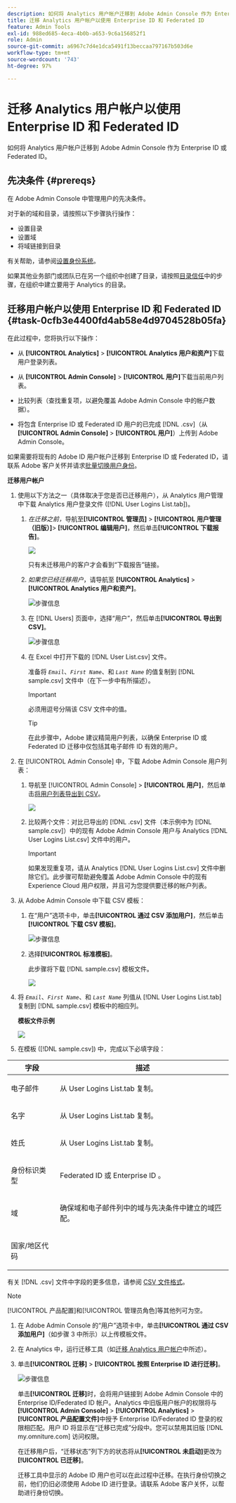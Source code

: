 ```yaml
---
description: 如何将 Analytics 用户帐户迁移到 Adobe Admin Console 作为 Enterprise ID 或 Federated ID。
title: 迁移 Analytics 用户帐户以使用 Enterprise ID 和 Federated ID
feature: Admin Tools
exl-id: 988ed685-4eca-4b0b-a653-9c6a156852f1
role: Admin
source-git-commit: a6967c7d4e1dca5491f13beccaa797167b503d6e
workflow-type: tm+mt
source-wordcount: '743'
ht-degree: 97%

---
```


# 迁移 Analytics 用户帐户以使用 Enterprise ID 和 Federated ID

如何将 Analytics 用户帐户迁移到 Adobe Admin Console 作为 Enterprise ID 或 Federated ID。

## 先决条件 {#prereqs}

在 Adobe Admin Console 中管理用户的先决条件。

对于新的域和目录，请按照以下步骤执行操作：

* 设置目录
* 设置域
* 将域链接到目录

有关帮助，请参阅[设置身份系统](https://helpx.adobe.com/cn/enterprise/using/set-up-identity.html)。

如果其他业务部门或团队已在另一个组织中创建了目录，请按照[目录信任](https://helpx.adobe.com/cn/enterprise/using/set-up-identity.html#Directorytrusting)中的步骤，在组织中建立要用于 Analytics 的目录。

## 迁移用户帐户以使用 Enterprise ID 和 Federated ID {#task-0cfb3e4400fd4ab58e4d9704528b05fa}

在此过程中，您将执行以下操作：

* 从 **[!UICONTROL Analytics]** > **[!UICONTROL Analytics 用户和资产]**&#x200B;下载用户登录列表。

* 从 **[!UICONTROL Admin Console]** > **[!UICONTROL 用户]**&#x200B;下载当前用户列表。

* 比较列表（查找重复项，以避免覆盖 Adobe Admin Console 中的帐户数据）。
* 将包含 Enterprise ID 或 Federated ID 用户的已完成 [!DNL .csv]（从&#x200B;**[!UICONTROL Admin Console]** > **[!UICONTROL 用户]**）上传到 Adobe Admin Console。

如果需要将现有的 Adobe ID 用户帐户迁移到 Enterprise ID 或 Federated ID，请联系 Adobe 客户关怀并请求[批量切换用户身份](https://helpx.adobe.com/cn/enterprise/using/bulk-operations.html)。

**迁移用户帐户**

1. 使用以下方法之一（具体取决于您是否已迁移用户），从 Analytics 用户管理中下载 Analytics 用户登录文件 ([!DNL User Logins List.tab])。
   1. *在迁移之前，*&#x200B;导航至&#x200B;**[!UICONTROL 管理员]** > **[!UICONTROL 用户管理（旧版）]**> **[!UICONTROL 编辑用户]**，然后单击&#x200B;**[!UICONTROL 下载报告]**。

      ![](/help/admin/tools/user-management/user-migration/assets/download-report.png)

      只有未迁移用户的客户才会看到“下载报告”链接。

   1. *如果您已经迁移用户*，请导航至 **[!UICONTROL Analytics]** > **[!UICONTROL Analytics 用户和资产]**。

      ![步骤信息](/help/admin/tools/user-management/user-migration/assets/admin-analytics-users-assets.png)

   1. 在 [!DNL Users] 页面中，选择“用户”，然后单击&#x200B;**[!UICONTROL 导出到 CSV]**。

      ![步骤信息](/help/admin/tools/user-management/user-migration/assets/export-csv-migrate.png)

   1. 在 Excel 中打开下载的 [!DNL User List.csv] 文件。

      准备将 *`Email`*、*`First Name`*、和 *`Last Name`* 的值复制到 [!DNL sample.csv] 文件中（在下一步中有所描述）。

      >[!IMPORTANT]
      >
      >必须用逗号分隔该 CSV 文件中的值。

      >[!TIP]
      >
      >在此步骤中，Adobe 建议精简用户列表，以确保 Enterprise ID 或 Federated ID 迁移中仅包括其电子邮件 ID 有效的用户。

1. 在 [!UICONTROL Admin Console] 中，下载 Adobe Admin Console 用户列表：

   1. 导航至 [!UICONTROL Admin Console] > **[!UICONTROL 用户]**，然后单击[将用户列表导出到 CSV](https://helpx.adobe.com/cn/enterprise/using/users.html)。

      ![](/help/admin/tools/user-management/user-migration/assets/export-csv.png)

   1. 比较两个文件：对比已导出的 [!DNL .csv] 文件（本示例中为 [!DNL sample.csv]）中的现有 Adobe Admin Console 用户与 Analytics [!DNL User Logins List.csv] 文件中的用户。

      >[!IMPORTANT]
      >
      >如果发现重复项，请从 Analytics [!DNL User Logins List.csv] 文件中删除它们。此步骤可帮助避免覆盖 Adobe Admin Console 中的现有 Experience Cloud 用户权限，并且可为您提供要迁移的帐户列表。

1. 从 Adobe Admin Console 中下载 CSV 模板：
   1. 在“用户”选项卡中，单击&#x200B;**[!UICONTROL 通过 CSV 添加用户]**，然后单击&#x200B;**[!UICONTROL 下载 CSV 模板]**。

      ![步骤信息](/help/admin/tools/user-management/user-migration/assets/add-users-csv.png)

   1. 选择&#x200B;**[!UICONTROL 标准模板]**。

      此步骤将下载 [!DNL sample.csv] 模板文件。

      ![](/help/admin/tools/user-management/user-migration/assets/download-csv-template.png)

1. 将 *`Email`*、*`First Name`*、和 *`Last Name`* 列值从 [!DNL User Logins List.tab] 复制到 [!DNL sample.csv] 模板中的相应列。

   **模板文件示例**

   ![](/help/admin/tools/user-management/user-migration/assets/sample.png)

1. 在模板 ([!DNL sample.csv]) 中，完成以下必填字段：

<table id="table_1B5EEFDB5BD8436EB760BE5FFAB1CF02"> 
 <thead> 
  <tr> 
   <th colname="col1" class="entry"> 字段 </th> 
   <th colname="col2" class="entry"> 描述 </th> 
  </tr>
 </thead>
 <tbody> 
  <tr> 
   <td colname="col1"> <p>电子邮件 </p> </td> 
   <td colname="col2"> <p>从 <span class="filepath">User Logins List.tab</span> 复制。 </p> </td> 
  </tr> 
  <tr> 
   <td colname="col1"> <p>名字 </p> </td> 
   <td colname="col2"> <p>从 <span class="filepath">User Logins List.tab</span> 复制。 </p> </td> 
  </tr> 
  <tr> 
   <td colname="col1"> <p>姓氏 </p> </td> 
   <td colname="col2"> <p>从 <span class="filepath">User Logins List.tab</span> 复制。 </p> </td> 
  </tr> 
  <tr> 
   <td colname="col1"> <p>身份标识类型 </p> </td> 
   <td colname="col2"> <p><span class="term">Federated ID</span> 或 <span class="term">Enterprise ID </span>。 </p> </td> 
  </tr> 
  <tr> 
   <td colname="col1"> <p>域 </p> </td> 
   <td colname="col2"> <p>确保<span class="term">域</span>和<span class="term">电子邮件</span>列中的域与先决条件</a>中建立的域匹配。 </p> </td> 
  </tr> 
  <tr> 
   <td colname="col1"> <p>国家/地区代码 </p> </td> 
   <td colname="col2"> </td> 
  </tr> 
 </tbody> 
</table>

有关 [!DNL .csv] 文件中字段的更多信息，请参阅 [CSV 文件格式](https://helpx.adobe.com/cn/enterprise/using/users.html)。

>[!NOTE]
>
>[!UICONTROL 产品配置]和[!UICONTROL 管理员角色]等其他列可为空。

1. 在 Adobe Admin Console 的“用户”选项卡中，单击&#x200B;**[!UICONTROL 通过 CSV 添加用户]**（如步骤 3 中所示）以上传模板文件。
1. 在 Analytics 中，运行迁移工具（如[迁移 Analytics 用户帐户](/help/admin/tools/user-management/user-migration/t-migrate-users.md)中所述）。
1. 单击&#x200B;**[!UICONTROL 迁移]** > **[!UICONTROL 按照 Enterprise ID 进行迁移]**。

   ![步骤信息](/help/admin/tools/user-management/user-migration/assets/migrate-as-enterprise.png)

   单击&#x200B;**[!UICONTROL 迁移]**&#x200B;时，会将用户链接到 Adobe Admin Console 中的 Enterprise ID/Federated ID 帐户。Analytics 中旧版用户帐户的权限将与 **[!UICONTROL Admin Console]** > **[!UICONTROL Analytics]** > **[!UICONTROL 产品配置文件]**&#x200B;中授予 Enterprise ID/Federated ID 登录的权限相匹配。用户 ID 将显示在“迁移已完成”分段中。您可以禁用其旧版 [!DNL my.omniture.com] 访问权限。

   在迁移用户后，“迁移状态”列下方的状态将从&#x200B;**[!UICONTROL 未启动]**&#x200B;更改为&#x200B;**[!UICONTROL 已迁移]**。

   迁移工具中显示的 Adobe ID 用户也可以在此过程中迁移。在执行身份切换之前，他们仍旧必须使用 Adobe ID 进行登录。请联系 Adobe 客户关怀，以帮助进行身份切换。
